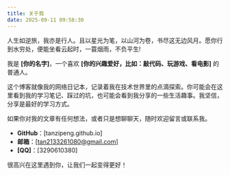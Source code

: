 ```yaml
---
title: 关于我
date: 2025-09-11 09:58:30
---
```


人生如逆旅，我亦是行人。且以星光为笔，以山河为卷，书尽这无边风月。愿你行到水穷处，便能坐看云起时，一蓑烟雨，不负平生!

我是 **[你的名字]**，一个喜欢 **[你的兴趣爱好，比如：敲代码、玩游戏、看电影]** 的普通人。

这个博客就像我的网络日记本，记录着我在技术世界里的点滴探索。你可能会在这里看到我的学习笔记、踩过的坑，也可能会看到我分享的一些生活趣事。我坚信，分享是最好的学习方式。

如果你对我的文章有任何想法，或者只是想聊聊天，随时欢迎留言或联系我。
* **GitHub**：[tanzipeng.github.io]
* **邮箱**：[tan2133261080@gmail.com]
* **[QQ]**：[3290610380]

很高兴在这里遇到你，让我们一起变得更好！
